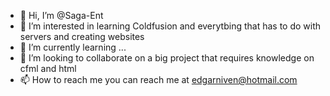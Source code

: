 - 👋 Hi, I’m @Saga-Ent
- 👀 I’m interested in learning Coldfusion and everytbing that has to do with servers and creating websites
- 🌱 I’m currently learning ...
- 💞️ I’m looking to collaborate on a big project that requires knowledge on cfml and html
- 📫 How to reach me you can reach me at edgarniven@hotmail.com

<!---
Saga-Ent/Saga-Ent is a ✨ special ✨ repository because its `README.md` (this file) appears on your GitHub profile.
You can click the Preview link to take a look at your changes.
--->
